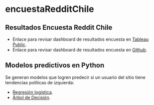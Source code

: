# encuestaRedditChile
## Resultados Encuesta Reddit Chile

- Enlace para revisar dashboard de resultados encuesta en [Tableau Public](https://public.tableau.com/views/EncuestarChile2021/Demografa?:language=en-US&publish=yes&:display_count=n&:origin=viz_share_link).
- Enlace para revisar dashboard de resultados encuesta en [Github](https://rawcdn.githack.com/MauroDelNook/encuestaRedditChile/main/encuesta.html).

## Modelos predictivos en Python

Se generan modelos que logren predecir si un usuario del sitio tiene tendencias políticas de izquierda:

- [Regresión logística](https://github.com/MauroDelNook/encuestaRedditChile/blob/main/encuesta_logistic.ipynb).
- [Árbol de Decisión](https://github.com/MauroDelNook/encuestaRedditChile/blob/main/encuesta_decision_tree.ipynb).
